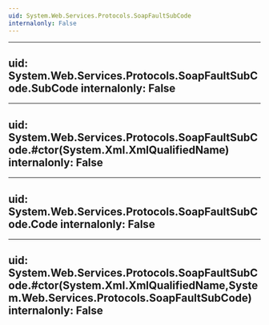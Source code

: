 ```yaml
---
uid: System.Web.Services.Protocols.SoapFaultSubCode
internalonly: False
---
```


---
uid: System.Web.Services.Protocols.SoapFaultSubCode.SubCode
internalonly: False
---

---
uid: System.Web.Services.Protocols.SoapFaultSubCode.#ctor(System.Xml.XmlQualifiedName)
internalonly: False
---

---
uid: System.Web.Services.Protocols.SoapFaultSubCode.Code
internalonly: False
---

---
uid: System.Web.Services.Protocols.SoapFaultSubCode.#ctor(System.Xml.XmlQualifiedName,System.Web.Services.Protocols.SoapFaultSubCode)
internalonly: False
---
